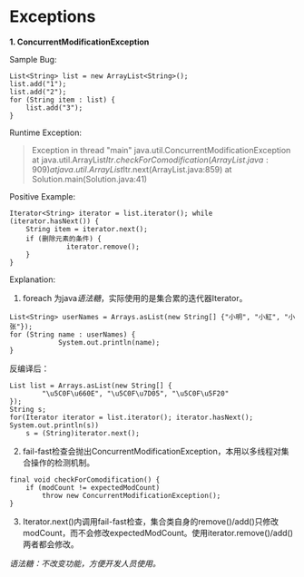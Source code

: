 # **Exceptions**

**1. ConcurrentModificationException**

Sample Bug:

```
List<String> list = new ArrayList<String>();
list.add("1");
list.add("2");
for (String item : list) {
    list.add("3");
}
```

Runtime Exception:

> Exception in thread "main" java.util.ConcurrentModificationException
> 	at java.util.ArrayList$Itr.checkForComodification(ArrayList.java:909)
> 	at java.util.ArrayList$Itr.next(ArrayList.java:859)
> 	at Solution.main(Solution.java:41)

Positive Example:

```
Iterator<String> iterator = list.iterator(); while (iterator.hasNext()) {
    String item = iterator.next(); 
    if (删除元素的条件) {
              iterator.remove();          
    }
}
```

Explanation:

1. foreach 为java*语法糖*，实际使用的是集合累的迭代器Iterator。

```
List<String> userNames = Arrays.asList(new String[] {"小明", "小紅", "小张"});
for (String name : userNames) {
			System.out.println(name);
}
```

反编译后：

```
List list = Arrays.asList(new String[] {
        "\u5C0F\u660E", "\u5C0F\u7D05", "\u5C0F\u5F20"
});
String s;
for(Iterator iterator = list.iterator(); iterator.hasNext(); System.out.println(s))
    s = (String)iterator.next();
```

2. fail-fast检查会抛出ConcurrentModificationException，本用以多线程对集合操作的检测机制。

```
final void checkForComodification() {
    if (modCount != expectedModCount)
        throw new ConcurrentModificationException();
}
```

3. Iterator.next()内调用fail-fast检查，集合类自身的remove()/add()只修改modCount，而不会修改expectedModCount。使用iterator.remove()/add() 两者都会修改。

*语法糖：不改变功能，方便开发人员使用。*